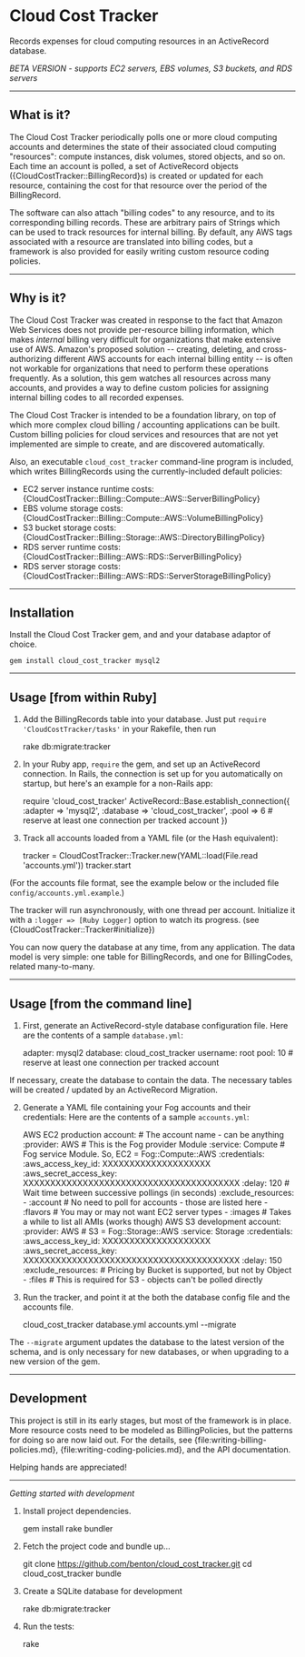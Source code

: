 Cloud Cost Tracker
================
Records expenses for cloud computing resources in an ActiveRecord database.

  *BETA VERSION - supports EC2 servers, EBS volumes, S3 buckets, and RDS servers*


----------------
What is it?
----------------
The Cloud Cost Tracker periodically polls one or more cloud computing accounts and determines the state of their associated cloud computing "resources": compute instances, disk volumes, stored objects, and so on. Each time an account is polled, a set of ActiveRecord objects ({CloudCostTracker::BillingRecord}s) is created or updated for each resource, containing the cost for that resource over the period of the BillingRecord.

The software can also attach "billing codes" to any resource, and to its corresponding billing records. These are arbitrary pairs of Strings which can be used to track resources for internal billing. By default, any AWS tags associated with a resource are translated into billing codes, but a framework is also provided for easily writing custom resource coding policies.

----------------
Why is it?
----------------
The Cloud Cost Tracker was created in response to the fact that Amazon Web Services does not provide per-resource billing information, which makes *internal* billing very difficult for organizations that make extensive use of AWS. Amazon's proposed solution -- creating, deleting, and cross-authorizing different AWS accounts for each internal billing entity -- is often not workable for organizations that need to perform these operations frequently. As a solution, this gem watches all resources across many accounts, and provides a way to define custom policies for assigning internal billing codes to all recorded expenses.

The Cloud Cost Tracker is intended to be a foundation library, on top of which more complex cloud billing / accounting applications can be built. Custom billing policies for cloud services and resources that are not yet implemented are simple to create, and are discovered automatically.

Also, an executable `cloud_cost_tracker` command-line program is included, which writes BillingRecords using the currently-included default policies:

  * EC2 server instance runtime costs:
    {CloudCostTracker::Billing::Compute::AWS::ServerBillingPolicy}
  * EBS volume storage costs:
    {CloudCostTracker::Billing::Compute::AWS::VolumeBillingPolicy}
  * S3 bucket storage costs:
    {CloudCostTracker::Billing::Storage::AWS::DirectoryBillingPolicy}
  * RDS server runtime costs:
    {CloudCostTracker::Billing::AWS::RDS::ServerBillingPolicy}
  * RDS server storage costs:
    {CloudCostTracker::Billing::AWS::RDS::ServerStorageBillingPolicy}


----------------
Installation
----------------
Install the Cloud Cost Tracker gem, and and your database adaptor of choice.

    gem install cloud_cost_tracker mysql2


----------------
Usage [from within Ruby]
----------------
1) Add the BillingRecords table into your database.
  Just put `require 'CloudCostTracker/tasks'` in your Rakefile, then run

    rake db:migrate:tracker

2) In your Ruby app, `require` the gem, and set up an ActiveRecord connection. In Rails, the connection is set up for you automatically on startup, but here's an example for a non-Rails app:

    require 'cloud_cost_tracker'
    ActiveRecord::Base.establish_connection({
      :adapter => 'mysql2', :database => 'cloud_cost_tracker',
      :pool => 6    # reserve at least one connection per tracked account
    })

3) Track all accounts loaded from a YAML file (or the Hash equivalent):

    tracker = CloudCostTracker::Tracker.new(YAML::load(File.read 'accounts.yml'))
    tracker.start

  (For the accounts file format, see the example below
    or the included file `config/accounts.yml.example`.)

  The tracker will run asynchronously, with one thread per account. Initialize
  it with a `:logger => [Ruby Logger]` option to watch its progress.
  (see {CloudCostTracker::Tracker#initialize})

You can now query the database at any time, from any application.
The data model is very simple: one table for BillingRecords, and one for
BillingCodes, related many-to-many.


----------------
Usage [from the command line]
----------------
1) First, generate an ActiveRecord-style database configuration file.
   Here are the contents of a sample `database.yml`:

     adapter:   mysql2
     database:  cloud_cost_tracker
     username:  root
     pool:      10  # reserve at least one connection per tracked account

  If necessary, create the database to contain the data. The necessary tables will be created / updated by an ActiveRecord Migration.

2) Generate a YAML file containing your Fog accounts and their credentials:
   Here are the contents of a sample `accounts.yml`:

     AWS EC2 production account:   # The account name - can be anything
       :provider: AWS      # This is the Fog provider Module
       :service: Compute   # Fog service Module. So, EC2 = Fog::Compute::AWS
       :credentials:
         :aws_access_key_id: XXXXXXXXXXXXXXXXXXXX
         :aws_secret_access_key: XXXXXXXXXXXXXXXXXXXXXXXXXXXXXXXXXXXXXXXX
       :delay: 120 # Wait time between successive pollings (in seconds)
       :exclude_resources:
       - :account  # No need to poll for accounts - those are listed here
       - :flavors  # You may or may not want EC2 server types
       - :images   # Takes a while to list all AMIs (works though)
     AWS S3 development account:
       :provider: AWS     # S3 = Fog::Storage::AWS
       :service: Storage
       :credentials:
         :aws_access_key_id: XXXXXXXXXXXXXXXXXXXX
         :aws_secret_access_key: XXXXXXXXXXXXXXXXXXXXXXXXXXXXXXXXXXXXXXXX
       :delay: 150
       :exclude_resources:  # Pricing by Bucket is supported, but not by Object
       - :files # This is required for S3 - objects can't be polled directly

3) Run the tracker, and point it at the both the database config file and the accounts file.

    cloud_cost_tracker database.yml accounts.yml --migrate

  The `--migrate` argument updates the database to the latest version of the schema, and is only necessary for new databases, or when upgrading to a new version of the gem.


----------------
Development
----------------
This project is still in its early stages, but most of the framework is in place.
More resource costs need to be modeled as BillingPolicies,
but the patterns for doing so are now laid out.
For the details, see {file:writing-billing-policies.md},
{file:writing-coding-policies.md}, and the API documentation.

Helping hands are appreciated!

----------------
*Getting started with development*

1) Install project dependencies.

    gem install rake bundler

2) Fetch the project code and bundle up...

    git clone https://github.com/benton/cloud_cost_tracker.git
    cd cloud_cost_tracker
    bundle

3) Create a SQLite database for development

    rake db:migrate:tracker

4) Run the tests:

    rake
